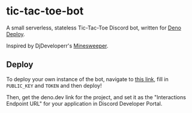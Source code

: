 # tic-tac-toe-bot

A small serverless, stateless Tic-Tac-Toe Discord bot, written for [Deno Deploy](https://deno.com/deploy/docs/).

Inspired by DjDeveloperr's [Minesweeper](https://github.com/DjDeveloperr/Minesweeper).

## Deploy

To deploy your own instance of the bot, navigate to [this link](https://dash.deno.com/new?https://raw.githubusercontent.com/invakid404/tic-tac-toe-bot/master/main.ts&env=TOKEN,PUBLIC_KEY), fill in `PUBLIC_KEY` and `TOKEN` and then deploy! 

Then, get the deno.dev link for the project, and set it as the "Interactions Endpoint URL" for your application in Discord Developer Portal.
